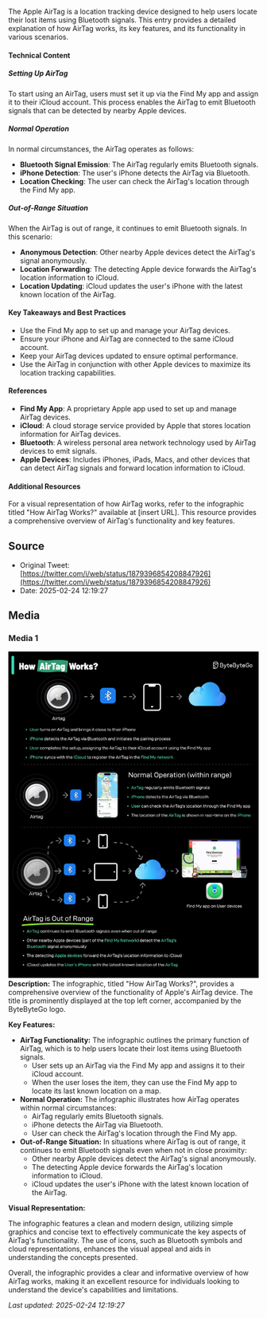 The Apple AirTag is a location tracking device designed to help users locate their lost items using Bluetooth signals. This entry provides a detailed explanation of how AirTag works, its key features, and its functionality in various scenarios.

#### Technical Content
##### Setting Up AirTag
To start using an AirTag, users must set it up via the Find My app and assign it to their iCloud account. This process enables the AirTag to emit Bluetooth signals that can be detected by nearby Apple devices.

##### Normal Operation
In normal circumstances, the AirTag operates as follows:
* **Bluetooth Signal Emission**: The AirTag regularly emits Bluetooth signals.
* **iPhone Detection**: The user's iPhone detects the AirTag via Bluetooth.
* **Location Checking**: The user can check the AirTag's location through the Find My app.

##### Out-of-Range Situation
When the AirTag is out of range, it continues to emit Bluetooth signals. In this scenario:
* **Anonymous Detection**: Other nearby Apple devices detect the AirTag's signal anonymously.
* **Location Forwarding**: The detecting Apple device forwards the AirTag's location information to iCloud.
* **Location Updating**: iCloud updates the user's iPhone with the latest known location of the AirTag.

#### Key Takeaways and Best Practices
* Use the Find My app to set up and manage your AirTag devices.
* Ensure your iPhone and AirTag are connected to the same iCloud account.
* Keep your AirTag devices updated to ensure optimal performance.
* Use the AirTag in conjunction with other Apple devices to maximize its location tracking capabilities.

#### References
* **Find My App**: A proprietary Apple app used to set up and manage AirTag devices.
* **iCloud**: A cloud storage service provided by Apple that stores location information for AirTag devices.
* **Bluetooth**: A wireless personal area network technology used by AirTag devices to emit signals.
* **Apple Devices**: Includes iPhones, iPads, Macs, and other devices that can detect AirTag signals and forward location information to iCloud.

#### Additional Resources
For a visual representation of how AirTag works, refer to the infographic titled "How AirTag Works?" available at [insert URL]. This resource provides a comprehensive overview of AirTag's functionality and key features.
## Source

- Original Tweet: [https://twitter.com/i/web/status/1879396854208847926](https://twitter.com/i/web/status/1879396854208847926)
- Date: 2025-02-24 12:19:27


## Media

### Media 1
![media_0](./image_1.jpg)
**Description:** The infographic, titled "How AirTag Works?", provides a comprehensive overview of the functionality of Apple's AirTag device. The title is prominently displayed at the top left corner, accompanied by the ByteByteGo logo.

**Key Features:**

* **AirTag Functionality:** The infographic outlines the primary function of AirTag, which is to help users locate their lost items using Bluetooth signals.
	+ User sets up an AirTag via the Find My app and assigns it to their iCloud account.
	+ When the user loses the item, they can use the Find My app to locate its last known location on a map.
* **Normal Operation:** The infographic illustrates how AirTag operates within normal circumstances:
	+ AirTag regularly emits Bluetooth signals.
	+ iPhone detects the AirTag via Bluetooth.
	+ User can check the AirTag's location through the Find My app.
* **Out-of-Range Situation:** In situations where AirTag is out of range, it continues to emit Bluetooth signals even when not in close proximity:
	+ Other nearby Apple devices detect the AirTag's signal anonymously.
	+ The detecting Apple device forwards the AirTag's location information to iCloud.
	+ iCloud updates the user's iPhone with the latest known location of the AirTag.

**Visual Representation:**

The infographic features a clean and modern design, utilizing simple graphics and concise text to effectively communicate the key aspects of AirTag's functionality. The use of icons, such as Bluetooth symbols and cloud representations, enhances the visual appeal and aids in understanding the concepts presented.

Overall, the infographic provides a clear and informative overview of how AirTag works, making it an excellent resource for individuals looking to understand the device's capabilities and limitations.

*Last updated: 2025-02-24 12:19:27*